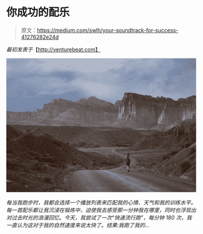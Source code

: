 # 你成功的配乐

> 原文：<https://medium.com/swlh/your-soundtrack-for-success-41276282e24d>

*最初发表于*【http://venturebeat.com】

*![](img/d37e5302b2047a50a1c8ee0c1cd03b41.png)*

*每当我跑步时，我都会选择一个播放列表来匹配我的心情、天气和我的训练水平。每一首配乐都让我沉浸在锻炼中，迫使我去感受那一分钟我在哪里，同时也浮现出对过去时光的浪漫回忆。今天，我尝试了一次“快速流行跑”，每分钟 180 次，我一直认为这对于我的自然速度来说太快了。结果:我跑了我的…*